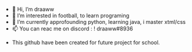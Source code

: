 - 👋 Hi, I’m draaww
- 👀 I’m interested in football, to learn programing
- 🌱 I’m currently approfounding python, learning java, i master xtml/css
- 📫 You can reac me on discord : !  draaww#8936

<!---
xDraawwScript/xDraawwScript is a ✨ special ✨ repository because its `README.md` (this file) appears on your GitHub profile.
You can click the Preview link to take a look at your changes.
--->
- This github have been created for future project for school.
